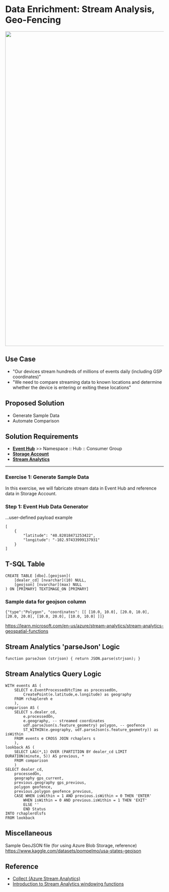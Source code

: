 # Data Enrichment: Stream Analysis, Geo-Fencing

<img src="https://github.com/richchapler/AzureSolutions/assets/44923999/92b29e97-31a6-4d39-b494-9d1d4dd5a6c7" width="1000" />

## Use Case
* "Our devices stream hundreds of millions of events daily (including GSP coordinates)"
* "We need to compare streaming data to known locations and determine whether the device is entering or exiting these locations"

## Proposed Solution
* Generate Sample Data
* Automate Comparison

## Solution Requirements
* [**Event Hub**](https://learn.microsoft.com/en-us/azure/event-hubs/) >> Namespace :: Hub :: Consumer Group
* [**Storage Account**](Infrastructure_StorageAccount.md)
* [**Stream Analytics**](https://learn.microsoft.com/en-us/azure/stream-analytics/stream-analytics-introduction)

-----

### Exercise 1: Generate Sample Data
In this exercise, we will fabricate stream data in Event Hub and reference data in Storage Account.

### Step 1: Event Hub Data Generator
...user-defined payload example

```
[
    {
        "latitude": "40.82018471253422",
        "longitude": "-102.97433999137931"
    }
]
```

## T-SQL Table
```
CREATE TABLE [dbo].[geojson](
	[dealer_cd] [nvarchar](10) NULL,
	[geojson] [nvarchar](max) NULL
) ON [PRIMARY] TEXTIMAGE_ON [PRIMARY]
```

### Sample data for geojson column
```
{"type":"Polygon", "coordinates": [[ [10.0, 10.0], [20.0, 10.0], [20.0, 20.0], [10.0, 20.0], [10.0, 10.0] ]]}
```

https://learn.microsoft.com/en-us/azure/stream-analytics/stream-analytics-geospatial-functions

## Stream Analytics 'parseJson' Logic
```
function parseJson (strjson) { return JSON.parse(strjson); }
```

## Stream Analytics Query Logic
```
WITH events AS (
    SELECT e.EventProcessedUtcTime as processedOn,
        CreatePoint(e.latitude,e.longitude) as geography
    FROM rchaplereh e
    ),
comparison AS (
    SELECT s.dealer_cd,
        e.processedOn,
        e.geography, -- streamed coordinates
        udf.parseJson(s.feature_geometry) polygon, -- geofence
        ST_WITHIN(e.geography, udf.parseJson(s.feature_geometry)) as isWithin
    FROM events e CROSS JOIN rchaplers s
    ),
lookback AS (
    SELECT LAG(*,1) OVER (PARTITION BY dealer_cd LIMIT DURATION(minute, 5)) AS previous, *
    FROM comparison
    )
SELECT dealer_cd,
    processedOn,
    geography gps_current,
    previous.geography gps_previous,
    polygon geofence,
    previous.polygon geofence_previous,
    CASE WHEN isWithin = 1 AND previous.isWithin = 0 THEN 'ENTER'
        WHEN isWithin = 0 AND previous.isWithin = 1 THEN 'EXIT'
        ELSE ''
        END Status
INTO rchaplerdlsfs
FROM lookback
```

## Miscellaneous
Sample GeoJSON file (for using Azure Blob Storage, reference)
https://www.kaggle.com/datasets/pompelmo/usa-states-geojson

## Reference

* [Collect (Azure Stream Analytics)](https://learn.microsoft.com/en-us/stream-analytics-query/collect-azure-stream-analytics)
* [Introduction to Stream Analytics windowing functions](https://learn.microsoft.com/en-us/azure/stream-analytics/stream-analytics-window-functions)
